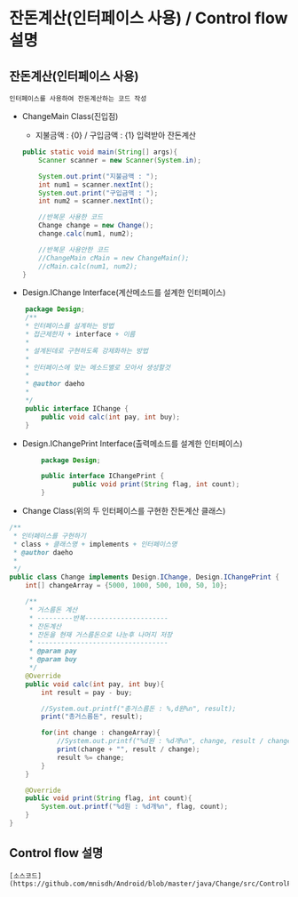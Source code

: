 # 잔돈계산(인터페이스 사용) / Control flow 설명

## 잔돈계산(인터페이스 사용)
	인터페이스를 사용하여 잔돈계산하는 코드 작성

- ChangeMain Class(진입점)
 	- 지불금액 : {0} / 구입금액 : {1} 입력받아 잔돈계산  
	```java
 	public static void main(String[] args){
		Scanner scanner = new Scanner(System.in);

		System.out.print("지불금액 : ");
		int num1 = scanner.nextInt();
		System.out.print("구입금액 : ");
		int num2 = scanner.nextInt();

		//반복문 사용한 코드
		Change change = new Change();
		change.calc(num1, num2);

		//반복문 사용안한 코드
		//ChangeMain cMain = new ChangeMain();
		//cMain.calc(num1, num2);
	}
	```

- Design.IChange Interface(계산메소드를 설계한 인터페이스)
```java
	package Design;
	/**
	* 인터페이스를 설계하는 방법
	* 접근제한자 + interface + 이름
	*
	* 설계된데로 구현하도록 강제화하는 방법
	*
	* 인터페이스에 맞는 메소드별로 모아서 생성할것
	*
	* @author daeho
	*
	*/
	public interface IChange {
		public void calc(int pay, int buy);
	}
```

- Design.IChangePrint Interface(출력메소드를 설계한 인터페이스)
```java
		package Design;

		public interface IChangePrint {
				public void print(String flag, int count);
		}
```

- Change Class(위의 두 인터페이스를 구현한 잔돈계산 클래스)
```java
/**
 * 인터페이스를 구현하기
 * class + 클래스명 + implements + 인터페이스명
 * @author daeho
 *
 */
public class Change implements Design.IChange, Design.IChangePrint {
	int[] changeArray = {5000, 1000, 500, 100, 50, 10};

	/**
	 * 거스름돈 계산
	 * ---------반복---------------------
	 * 잔돈계산
	 * 잔돈을 현재 거스름돈으로 나눈후 나머지 저장
	 * ---------------------------------
	 * @param pay
	 * @param buy
	 */
	@Override
	public void calc(int pay, int buy){
		int result = pay - buy;

		//System.out.printf("총거스름돈 : %,d원%n", result);
		print("총거스름돈", result);

		for(int change : changeArray){
			//System.out.printf("%d원 : %d개%n", change, result / change);
			print(change + "", result / change);
			result %= change;
		}
	}

	@Override
	public void print(String flag, int count){
		System.out.printf("%d원 : %d개%n", flag, count);
	}
}
```

## Control flow 설명
	[소스코드](https://github.com/mnisdh/Android/blob/master/java/Change/src/ControlFlow.java)
